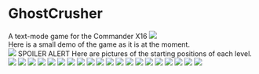 # GhostCrusher
A text-mode game for the Commander X16
<img src=gc05.jpg /><br />
Here is a small demo of the game as it is at the moment.<br />
<img src=1stPlay.gif />
SPOILER ALERT
Here are pictures of the starting positions of each level.
<img src=level01.jpg />
<img src=level02.jpg />
<img src=level03.jpg />
<img src=level04.jpg />
<img src=level05.jpg />
<img src=level06.jpg />
<img src=level07.jpg />
<img src=level08.jpg />
<img src=level09.jpg />
<img src=level10.jpg />
<img src=level11.jpg />
<img src=level12.jpg />
<img src=level13.jpg />
<img src=level14.jpg />
<img src=level15.jpg />
<img src=level16.jpg />
<img src=level17.jpg />
<img src=level18.jpg />
<img src=level19.jpg />
<img src=level10.jpg />
